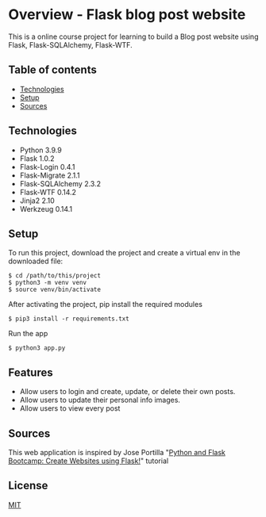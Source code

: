 # Overview - Flask blog post website

This is a online course project for learning to build a Blog post website using Flask, Flask-SQLAlchemy, Flask-WTF.

## Table of contents
* [Technologies](#technologies)
* [Setup](#setup)
* [Sources](#sources)

## Technologies

* Python 3.9.9
* Flask 1.0.2
* Flask-Login 0.4.1
* Flask-Migrate 2.1.1
* Flask-SQLAlchemy 2.3.2
* Flask-WTF 0.14.2
* Jinja2 2.10
* Werkzeug 0.14.1


## Setup
To run this project, download the project and create a virtual env in the downloaded file:

```
$ cd /path/to/this/project
$ python3 -m venv venv
$ source venv/bin/activate
```

After activating the project, pip install the required modules
```
$ pip3 install -r requirements.txt
```

Run the app
```
$ python3 app.py
```

## Features
* Allow users to login and create, update, or delete their own posts.
* Allow users to update their personal info images.
* Allow users to view every post

## Sources
This web application is inspired by Jose Portilla "[Python and Flask Bootcamp: Create Websites using Flask!](https://www.udemy.com/course/python-and-flask-bootcamp-create-websites-using-flask/)" tutorial

## License

[MIT](https://choosealicense.com/licenses/mit/)